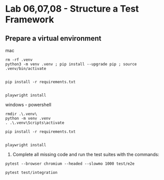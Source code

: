 # Lab 06,07,08 - Structure a Test Framework


## Prepare a virtual environment

mac
```shell
rm -rf .venv
python3 -m venv .venv ; pip install --upgrade pip ; source .venv/bin/activate


pip install -r requirements.txt


playwright install
```

windows - powershell
```shell
rmdir .\.venv\
python -m venv .venv
. .\.venv\Scripts\activate

pip install -r requirements.txt


playwright install
```



1. Complete all missing code and run the test suites with the commands:

```
pytest --browser chromium --headed --slowmo 1000 test/e2e

pytest test/integration
```

